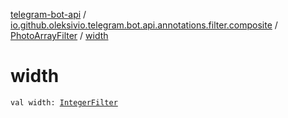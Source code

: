 [telegram-bot-api](../../index.md) / [io.github.oleksivio.telegram.bot.api.annotations.filter.composite](../index.md) / [PhotoArrayFilter](index.md) / [width](./width.md)

# width

`val width: `[`IntegerFilter`](../../io.github.oleksivio.telegram.bot.api.annotations.filter.primitive/-integer-filter/index.md)